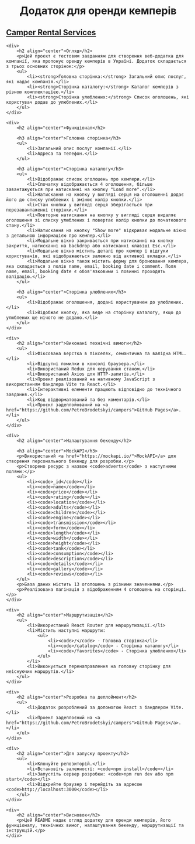 <h1 align="center">Додаток для оренди кемперів</h1>

<h2><a href="https://petrobrodetskyi.github.io/campers/">Camper Rental Services</a></h2>

    <div>
        <h2 align="center">Огляд</h2>
        <p>Цей проєкт є тестовим завданням для створення веб-додатка для компанії, яка пропонує оренду кемперів в Україні. Додаток складається з трьох основних сторінок:</p>
        <ul>
            <li><strong>Головна сторінка:</strong> Загальний опис послуг, які надає компанія.</li>
            <li><strong>Сторінка каталогу:</strong> Каталог кемперів з різною комплектацією.</li>
            <li><strong>Сторінка улюблених:</strong> Список оголошень, які користувач додав до улюблених.</li>
        </ul>
    </div>

    <div>
        <h2 align="center">Функціонал</h2>

        <h3 align="center">Головна сторінка</h3>
        <ul>
            <li>Загальний опис послуг компанії.</li>
            <li>Адреса та телефон.</li>
        </ul>

        <h3 align="center">Сторінка каталогу</h3>
        <ul>
            <li>Відображає список оголошень про кемпери.</li>
            <li>Спочатку відображається 4 оголошення, більше завантажуються при натисканні на кнопку "Load more".</li>
            <li>Натискання на кнопку у вигляді серця на оголошенні додає його до списку улюблених і змінює колір кнопки.</li>
            <li>Стан кнопки у вигляді серця зберігається при перезавантаженні сторінки.</li>
            <li>Повторне натискання на кнопку у вигляді серця видаляє оголошення зі списку улюблених і повертає колір кнопки до початкового стану.</li>
            <li>Натискання на кнопку "Show more" відкриває модальне вікно з детальною інформацією про кемпер.</li>
            <li>Модальне вікно закривається при натисканні на кнопку закриття, натисканні на backdrop або натисканні клавіші Esc.</li>
            <li>Модальне вікно містить деталі про кемпер і відгуки користувачів, які відображаються залежно від активної вкладки.</li>
            <li>Модальне вікно також містить форму для бронювання кемпера, яка складається з полів name, email, booking date і comment. Поля name, email, booking date є обов'язковими і повинні проходять валідацію.</li>
        </ul>

        <h3 align="center">Сторінка улюблених</h3>
        <ul>
            <li>Відображає оголошення, додані користувачем до улюблених.</li>
            <li>Відобжає кнопку, яка веде на сторінку каталогу, якщо до улюблених ще нічого не додано.</li>
        </ul>
    </div>

    <div>
        <h2 align="center">Виконані технічні вимоги</h2>
        <ul>
            <li>Фіксована верстка в пікселях, семантична та валідна HTML.</li>
            <li>Відсутні помилки в консолі браузера.</li>
            <li>Використаний Redux для керування станом.</li>
            <li>Використаний Axios для HTTP-запитів.</li>
            <li>Проект реалізований на нативному JavaScript з використанням бандлера Vite та React.</li>
            <li>Інтерактивні елементи працюють відповідно до технічного завдання.</li>
            <li>Код відформатований та без коментарів.</li>
            <li>Проєкт задеплойований на <a href="https://github.com/PetroBrodetskyi/campers">GitHub Pages</a>.</li>
        </ul>
    </div>

    <div>
        <h2 align="center">Налаштування бекенду</h2>

        <h3 align="center">MockAPI</h3>
        <p>Використаний <a href="https://mockapi.io/">MockAPI</a> для створення персонального бекенду для розробки.</p>
        <p>Створено ресурс з назвою <code>adverts</code> з наступними полями:</p>
        <ul>
            <li><code>_id</code></li>
            <li><code>name</code></li>
            <li><code>price</code></li>
            <li><code>rating</code></li>
            <li><code>location</code></li>
            <li><code>adults</code></li>
            <li><code>children</code></li>
            <li><code>engine</code></li>
            <li><code>transmission</code></li>
            <li><code>form</code></li>
            <li><code>length</code></li>
            <li><code>width</code></li>
            <li><code>height</code></li>
            <li><code>tank</code></li>
            <li><code>consumption</code></li>
            <li><code>description</code></li>
            <li><code>details</code></li>
            <li><code>gallery</code></li>
            <li><code>reviews</code></li>
        </ul>
        <p>База даних містить 13 оголошень з різними значеннями.</p>
        <p>Реалізована пагінація з відображенням 4 оголошень на сторінці.</p>
    </div>

    <div>
        <h2 align="center">Маршрутизація</h2>
        <ul>
            <li>Використаний React Router для маршрутизації.</li>
            <li>Містить наступні маршрути:
                <ul>
                    <li><code>/</code> - Головна сторінка</li>
                    <li><code>/catalog</code> - Сторінка каталогу</li>
                    <li><code>/favorites</code> - Сторінка улюблених</li>
                </ul>
            </li>
            <li>Виконується перенаправлення на головну сторінку для неіснуючих маршрутів.</li>
        </ul>
    </div>

    <div>
        <h2 align="center">Розробка та деплоймент</h2>
        <ul>
            <li>Додаток розроблений за допомогою React з бандлером Vite.</li>
            <li>Проект задеплоєний на <a href="https://github.com/PetroBrodetskyi/campers">GitHub Pages</a>.</li>
        </ul>
    </div>

    <div>
        <h2 align="center">Для запуску проекту</h2>
        <ul>
            <li>Клонуйте репозиторій.</li>
            <li>Встановіть залежності: <code>npm install</code></li>
            <li>Запустіть сервер розробки: <code>npm run dev або npm start</code></li>
            <li>Відкрийте браузер і перейдіть за адресою <code>http://localhost:3000</code></li>
        </ul>
    </div>

    <div>
        <h2 align="center">Висновок</h2>
        <p>Цей README надає огляд додатку для оренди кемперів, його функціоналу, технічних вимог, налаштування бекенду, маршрутизації та інструкцій.</p>
    </div>
